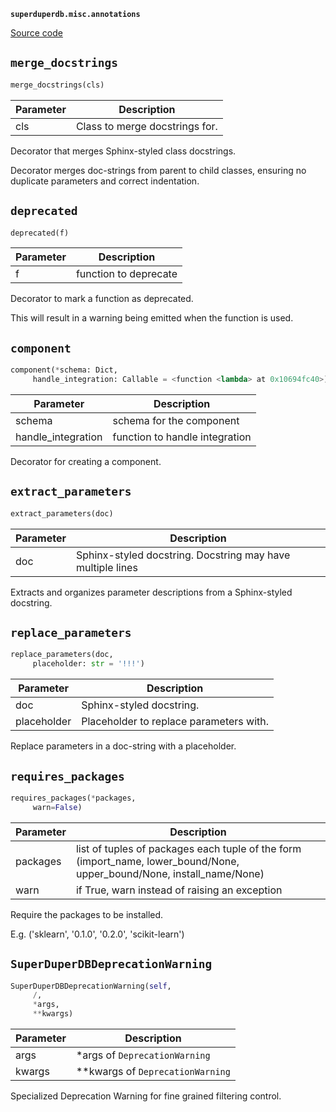 **`superduperdb.misc.annotations`** 

[Source code](https://github.com/SuperDuperDB/superduperdb/blob/main/superduperdb/misc/annotations.py)

## `merge_docstrings` 

```python
merge_docstrings(cls)
```
| Parameter | Description |
|-----------|-------------|
| cls | Class to merge docstrings for. |

Decorator that merges Sphinx-styled class docstrings.

Decorator merges doc-strings from parent to child classes,
ensuring no duplicate parameters and correct indentation.

## `deprecated` 

```python
deprecated(f)
```
| Parameter | Description |
|-----------|-------------|
| f | function to deprecate |

Decorator to mark a function as deprecated.

This will result in a warning being emitted when the function is used.

## `component` 

```python
component(*schema: Dict,
     handle_integration: Callable = <function <lambda> at 0x10694fc40>)
```
| Parameter | Description |
|-----------|-------------|
| schema | schema for the component |
| handle_integration | function to handle integration |

Decorator for creating a component.

## `extract_parameters` 

```python
extract_parameters(doc)
```
| Parameter | Description |
|-----------|-------------|
| doc | Sphinx-styled docstring. Docstring may have multiple lines |

Extracts and organizes parameter descriptions from a Sphinx-styled docstring.

## `replace_parameters` 

```python
replace_parameters(doc,
     placeholder: str = '!!!')
```
| Parameter | Description |
|-----------|-------------|
| doc | Sphinx-styled docstring. |
| placeholder | Placeholder to replace parameters with. |

Replace parameters in a doc-string with a placeholder.

## `requires_packages` 

```python
requires_packages(*packages,
     warn=False)
```
| Parameter | Description |
|-----------|-------------|
| packages | list of tuples of packages each tuple of the form (import_name, lower_bound/None, upper_bound/None, install_name/None) |
| warn | if True, warn instead of raising an exception |

Require the packages to be installed.

E.g. ('sklearn', '0.1.0', '0.2.0', 'scikit-learn')

## `SuperDuperDBDeprecationWarning` 

```python
SuperDuperDBDeprecationWarning(self,
     /,
     *args,
     **kwargs)
```
| Parameter | Description |
|-----------|-------------|
| args | *args of `DeprecationWarning` |
| kwargs | **kwargs of `DeprecationWarning` |

Specialized Deprecation Warning for fine grained filtering control.

